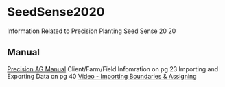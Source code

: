 # SeedSense2020
Information Related to Precision Planting Seed Sense 20 20

## Manual
[Precision AG Manual](https://precisionagsolutions.net/wp-content/uploads/2014/04/20-20-Seed-Sense-Manual2.pdf)
Client/Farm/Field Infomration on pg 23
Importing and Exporting Data on pg 40
[Video - Importing Boundaries & Assigning](https://www.youtube.com/watch?v=8gkqWkJ8BN8&ab_channel=PrecisionPlantingProductSupport)


